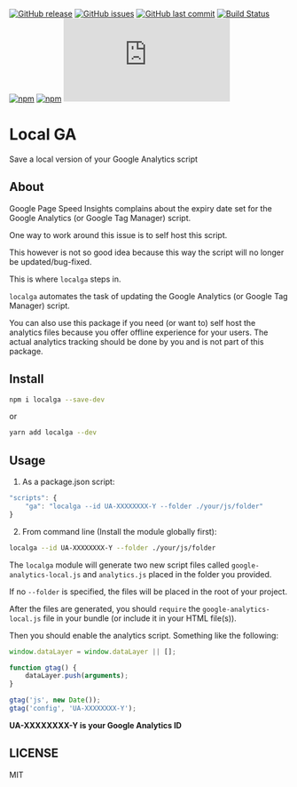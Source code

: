 [![GitHub release](https://img.shields.io/github/release/scriptex/localga.svg)](https://github.com/scriptex/localga/releases/latest)
[![GitHub issues](https://img.shields.io/github/issues/scriptex/localga.svg)](https://github.com/scriptex/localga/issues)
[![GitHub last commit](https://img.shields.io/github/last-commit/scriptex/localga.svg)](https://github.com/scriptex/localga/commits/master)
[![Build Status](https://travis-ci.org/scriptex/localga.svg?branch=master)](https://travis-ci.org/scriptex/localga)
[![npm](https://img.shields.io/npm/dt/localga.svg)](https://www.npmjs.com/package/localga)
[![npm](https://img.shields.io/npm/v/localga.svg)](https://www.npmjs.com/package/localga)
[![Analytics](https://ga-beacon.appspot.com/UA-83446952-1/github.com/scriptex/localga/README.md)](https://github.com/scriptex/localga/)

# Local GA

Save a local version of your Google Analytics script

## About

Google Page Speed Insights complains about the expiry date set for the Google Analytics (or Google Tag Manager) script.

One way to work around this issue is to self host this script.

This however is not so good idea because this way the script will no longer be updated/bug-fixed.

This is where `localga` steps in.

`localga` automates the task of updating the Google Analytics (or Google Tag Manager) script.

You can also use this package if you need (or want to) self host the analytics files because you offer offline experience for your users.
The actual analytics tracking should be done by you and is not part of this package.

## Install

```sh
npm i localga --save-dev
```

or

```sh
yarn add localga --dev
```

## Usage

1. As a package.json script:

```javascript
"scripts": {
	"ga": "localga --id UA-XXXXXXXX-Y --folder ./your/js/folder"
}
```

2. From command line (Install the module globally first):

```sh
localga --id UA-XXXXXXXX-Y --folder ./your/js/folder
```

The `localga` module will generate two new script files called `google-analytics-local.js` and `analytics.js` placed in the folder you provided.

If no `--folder` is specified, the files will be placed in the root of your project.

After the files are generated, you should `require` the `google-analytics-local.js` file in your bundle (or include it in your HTML file(s)).

Then you should enable the analytics script. Something like the following:

```javascript
window.dataLayer = window.dataLayer || [];

function gtag() {
	dataLayer.push(arguments);
}

gtag('js', new Date());
gtag('config', 'UA-XXXXXXXX-Y');
```

**UA-XXXXXXXX-Y is your Google Analytics ID**

## LICENSE

MIT
